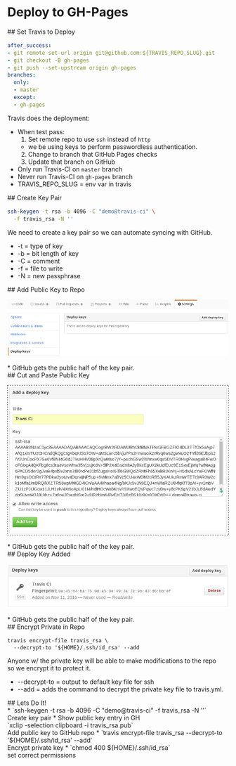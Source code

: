# Deploy to GH-Pages

<section>
## Set Travis to Deploy

```yaml
after_success:
- git remote set-url origin git@github.com:${TRAVIS_REPO_SLUG}.git
- git checkout -B gh-pages
- git push --set-upstream origin gh-pages
branches:
  only:
  - master
  except:
  - gh-pages
```

<aside class="notes">
Travis does the deployment:

* When test pass:
  1. Set remote repo to use `ssh` instead of `http`
    * we be using keys to perform passwordless authentication.
  2. Change to branch that GitHub Pages checks
  3. Update that branch on GitHub
* Only run Travis-CI on `master` branch
* Never run Travis-CI on `gh-pages` branch
* TRAVIS_REPO_SLUG = env var in travis

</aside>
</section>
<!-- -->

<section>
## Create Key Pair

```bash
ssh-keygen -t rsa -b 4096 -C "demo@travis-ci" \
  -f travis_rsa -N ''
```

<aside class="notes">
We need to create a key pair so we can automate syncing with GitHub.

* -t = type of key
* -b = bit length of key
* -C = comment
* -f = file to write
* -N = new passphrase

</aside>
</section>
<!-- -->

<section>
## Add Public Key to Repo

![deploy-01-key.png](img/deploy-01-key.png)

<aside class="notes">
* GitHub gets the public half of the key pair.

</aside>
</section>
<!-- -->

<section>
## Cut and Paste Public Key

![deploy-02-key.png](img/deploy-02-key.png)

<aside class="notes">
* GitHub gets the public half of the key pair.

</aside>
</section>
<!-- -->

<section>
## Deploy Key Added

![deploy-03-key.png](img/deploy-03-key.png)

<aside class="notes">
* GitHub gets the public half of the key pair.

</aside>
</section>
<!-- -->

<section>
## Encrypt Private in Repo

```
travis encrypt-file travis_rsa \
  --decrypt-to '${HOME}/.ssh/id_rsa' --add
```

<aside class="notes">
Anyone w/ the private key will be able to make modifications to the repo<br />so we encrypt it to protect it.

* --decrypt-to = output to default key file for ssh
* --add = adds the command to decrypt the private key file to travis.yml.

</aside>
</section>
<!-- -->

<section>
## Lets Do It!

<aside class="notes">
* `ssh-keygen -t rsa -b 4096 -C "demo@travis-ci" -f travis_rsa -N ''`<br />
  Create key pair
* Show public key entry in GH<br />`xclip -selection clipboard -i travis_rsa.pub`<br />
  Add public key to GitHub repo
* `travis encrypt-file travis_rsa --decrypt-to '${HOME}/.ssh/id_rsa' --add`<br />
  Encrypt private key
* `chmod 400 ${HOME}/.ssh/id_rsa`<br />
  set correct permissions

</aside>
</section>
<!-- -->

<!--
-->
